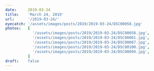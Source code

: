 ```yaml
---
date:     2019-03-24
title:    'March 24, 2019'
url:      '/2019-03-24/'
eyecatch: '/assets/images/posts/2019/2019-03-24/DSC00058.jpg'
photos:   [
            '/assets/images/posts/2019/2019-03-24/DSC00058.jpg',
            '/assets/images/posts/2019/2019-03-24/DSC00061.jpg',
            '/assets/images/posts/2019/2019-03-24/DSC00067.jpg',
            '/assets/images/posts/2019/2019-03-24/DSC00100.jpg',
            '/assets/images/posts/2019/2019-03-24/DSC00094.jpg',
          ]
draft:    false
---
```

